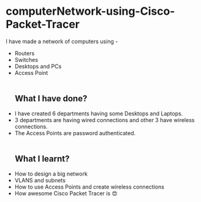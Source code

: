 # computerNetwork-using-Cisco-Packet-Tracer<br>
I have made a network of computers using -<br>
- Routers
- Switches
- Desktops and PCs 
- Access Point
<br><br>
<b><h2>What I have done?</h2></b>
- I have created 6 departments having some Desktops and Laptops.
- 3 departments are having wired connections and other 3 have wireless connections.
- The Access Points are password authenticated.
<br><br>
<b><h2>What I learnt?</h2></b>
- How to design a big network
- VLANS and subnets
- How to use Access Points and create wireless connections
- How awesome Cisco Packet Tracer is 😍
